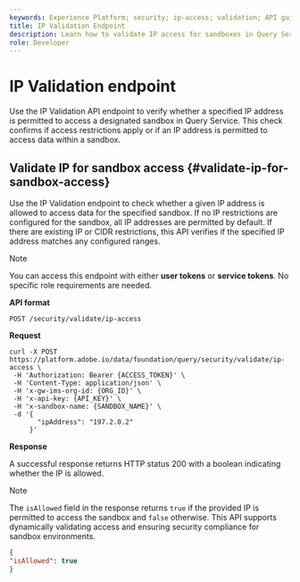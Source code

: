 ```yaml
---
keywords: Experience Platform; security; ip-access; validation; API guide; query service; IP verification
title: IP Validation Endpoint
description: Learn how to validate IP access for sandboxes in Query Service using the IP Validation API endpoint.
role: Developer
---
```

# IP Validation endpoint

Use the IP Validation API endpoint to verify whether a specified IP address is permitted to access a designated sandbox in Query Service. This check confirms if access restrictions apply or if an IP address is permitted to access data within a sandbox.

## Validate IP for sandbox access {#validate-ip-for-sandbox-access}

Use the IP Validation endpoint to check whether a given IP address is allowed to access data for the specified sandbox. If no IP restrictions are configured for the sandbox, all IP addresses are permitted by default. If there are existing IP or CIDR restrictions, this API verifies if the specified IP address matches any configured ranges.

>[!NOTE]
>
>You can access this endpoint with either **user tokens** or **service tokens**. No specific role requirements are needed.

**API format**

```http
POST /security/validate/ip-access
```

**Request**

```shell
curl -X POST https://platform.adobe.io/data/foundation/query/security/validate/ip-access \
 -H 'Authorization: Bearer {ACCESS_TOKEN}' \
 -H 'Content-Type: application/json' \
 -H 'x-gw-ims-org-id: {ORG_ID}' \
 -H 'x-api-key: {API_KEY}' \
 -H 'x-sandbox-name: {SANDBOX_NAME}' \
 -d '{
       "ipAddress": "197.2.0.2"
     }'
```

**Response**

A successful response returns HTTP status 200 with a boolean indicating whether the IP is allowed. 

>[!NOTE]
>
>The `isAllowed` field in the response returns `true` if the provided IP is permitted to access the sandbox and `false` otherwise. This API supports dynamically validating access and ensuring security compliance for sandbox environments.

```json
{
"isAllowed": true
}
```
